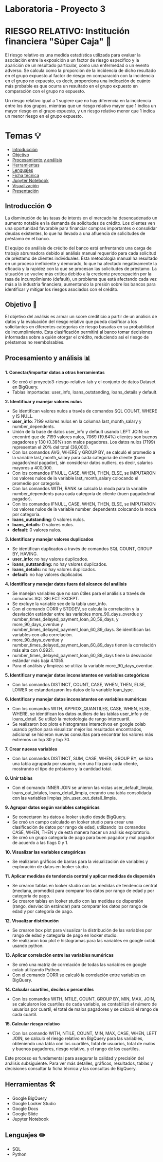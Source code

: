 # Laboratoria - Proyecto 3 

# RIESGO RELATIVO: Institución financiera "Súper Caja" :bank:

El riesgo relativo es una medida estadística utilizada para evaluar la asociación entre la exposición a un factor de riesgo específico y la aparición de un resultado particular, como una enfermedad o un evento adverso. Se calcula como la proporción de la incidencia de dicho resultado en el grupo expuesto al factor de riesgo en comparación con la incidencia en el grupo no expuesto, es decir, proporciona una indicación de cuánto más probable es que ocurra un resultado en el grupo expuesto en comparación con el grupo no expuesto.

Un riesgo relativo igual a 1 sugiere que no hay diferencia en la incidencia entre los dos grupos, mientras que un riesgo relativo mayor que 1 indica un mayor riesgo en el grupo expuesto, y un riesgo relativo menor que 1 indica un menor riesgo en el grupo expuesto.


# Temas :bulb:

- [Introducción](#introducción)
- [Objetivo](#objetivo)
- [Procesamiento y análisis](#procesamiento-y-análisis)
- [Herramientas](#herramientas)
- [Lenguajes](#lenguajes)
- [Ficha técnica](/Ficha_técnica/README.md)
- [Jupyter Notebook](/Jupyter_Notebook/README.md)
- [Visualización](/Visualización/README.md)
- [Presentación](/Presentación/README.md)


## Introducción :gear:

La disminución de las tasas de interés en el mercado ha desencadenado un aumento notable en la demanda de solicitudes de crédito. Los clientes ven una oportunidad favorable para financiar compras importantes o consolidar deudas existentes, lo que ha llevado a una afluencia de solicitudes de préstamo en el banco.

El equipo de análisis de crédito del banco está enfrentando una carga de trabajo abrumadora debido al análisis manual requerido para cada solicitud de préstamo de clientes individuales. Esta metodología manual ha resultado en un proceso ineficiente y demorado, lo que ha afectado negativamente la eficacia y la rapidez con la que se procesan las solicitudes de préstamo. La situación se vuelve más crítica debido a la creciente preocupación por la tasa de incumplimiento (default), un problema que está afectando cada vez más a la industria financiera, aumentando la presión sobre los bancos para identificar y mitigar los riesgos asociados con el crédito.

## Objetivo :dart:

El objetivo del análisis es armar un score crediticio a partir de un análisis de datos y la evaluación del riesgo relativo que pueda clasificar a los solicitantes en diferentes categorías de riesgo basadas en su probabilidad de incumplimiento. Esta clasificación permitirá al banco tomar decisiones informadas sobre a quién otorgar el crédito, reduciendo así el riesgo de préstamos no reembolsables. 

## Procesamiento y análisis :bar_chart:

__1. Conectar/importar datos a otras herramientas__
* Se creó el proyecto3-riesgo-relativo-lab y el conjunto de datos Dataset en BigQuery.
* Tablas importadas: user_info, loans_outstanding, loans_details y default.

__2. Identificar y manejar valores nulos__

* Se identifican valores nulos a través de comandos SQL COUNT, WHERE y IS NULL.
* __user_info__: 7199 valores nulos en la columna last_month_salary y number_dependents.
* Unión de la base de datos user_info y default usando LEFT JOIN: se encontró que de 7199 valores nulos, 7069 (19.64%) clientes son buenos pagadores y 130 (0.36%) son malos pagadores. Los datos nulos (7199) representan el 20% del total (36,000). 
* Con los comandos AVG, WHERE y GROUP BY, se calculó el promedio a la variable last_month_salary para cada categoría de cliente (buen pagador/mal pagador), sin considerar datos outliers, es decir, salarios mayores a 400,000.
* Con los comandos IFNULL, CASE, WHEN, THEN, ELSE, se IMPUTARON los valores nulos de la variable last_month_salary colocando el promedio por categoría.
* Con los comandos WITH, RANK se calculó la moda para la variable number_dependents para cada categoría de cliente (buen pagador/mal pagador).
* Con los comandos IFNULL, CASE, WHEN, THEN, ELSE, se IMPUTARON los valores nulos de la variable number_dependents colocando la moda por categoría.
* __loans_outstanding__: 0 valores nulos.
* __loans_details__: 0 valores nulos.
* __default__: 0 valores nulos.

__3. Identificar y manejar valores duplicados__
* Se identifican duplicados a través de comandos SQL COUNT, GROUP BY, HAVING.
* __user_info:__ no hay valores duplicados.
* __loans_outstanding:__ no hay valores duplicados.
* __loans_details:__ no hay valores duplicados.
* __default:__ no hay valores duplicados.

__4. Identificar y manejar datos fuera del alcance del análisis__
* Se manejan variables que no son útiles para el análisis a través de comandos SQL SELECT EXCEPT.
* Se excluye la variable sex de la tabla user_info.
* Con el comando CORR y STDDEV, se calcula la correlación y la desviación estándar entre las variables more_90_days_overdue y number_times_delayed_payment_loan_30_59_days, y more_90_days_overdue y number_times_delayed_payment_loan_60_89_days. Se identifican las variables con alta correlación.
* more_90_days_overdue y number_times_delayed_payment_loan_60_89_days tienen la correlación más alta con 0.9921.
* number_times_delayed_payment_loan_60_89_days tiene la desviación estándar más baja 4.1055.
* Para el análisis y limpieza se utiliza la variable more_90_days_overdue.

__5. Identificar y manejar datos inconsistentes en variables categóricas__
* Con los comandos DISTINCT, COUNT, CASE, WHEN, THEN, ELSE, LOWER se estandarizaron los datos de la variable loan_type.

__6. Identificar y manejar datos inconsistentes en variables numéricas__
* Con los comandos WITH, APPROX_QUANTILES, CASE, WHEN, ELSE, WHERE, se identifican los datos outliers de las tablas user_info y de loans_detail. Se utilizó la metodología de rango intercuartil.
* Se realizaron box plots e histogramas interactivos en google colab usando python para visualizar mejor los resultados encontrados, adicional se hicieron nuevas consultas para encontrar los valores más extremos un top 30 y top 70.

__7. Crear nuevas variables__
* Con los comandos DISTINCT, SUM, CASE, WHEN, GROUP BY, se hizo una tabla agrupada por usuario, con una fila para cada cliente, mostrando el tipo de préstamo y la cantidad total.

__8. Unir tablas__
* Con el comando INNER JOIN se unieron las vistas user_default_limpia, loans_out_totales, loans_detail_limpia, creando una tabla consolidada con las variables limpias join_user_out_detail_limpia.

__9. Agrupar datos según variables categóricas__
* Se conectaron los datos a looker studio desde BigQuery.
* Se creó un campo calculado en looker studio para crear una clasificación de datos por rango de edad, utilizando los comandos CASE, WHEN, THEN y de está manera hacer un análisis exploratorio.
* Se creó un grupo categoría de pago para buen pagador y mal pagador de acuerdo a las flags 0 y 1.

__10. Visualizar las variables categóricas__
* Se realizaron gráficos de barras para la visualización de variables y exploración de datos en looker studio.

__11. Aplicar medidas de tendencia central y aplicar medidas de dispersión__
* Se crearon tablas en looker studio con las medidas de tendencia central (mediana, promedio) para comparar los datos por rango de edad y por categoría de pago.
* Se crearon tablas en looker studio con las medidas de dispersión (rango, desviación estándar) para comparar los datos por rango de edad y por categoría de pago.

__12. Visualizar distribución__
* Se crearon box plot para visualizar la distribución de las variables por rango de edad y categoría de pago en looker studio.
* Se realizaron box plot e histogramas para las variables en google colab usando python.

__13. Aplicar correlación entre las variables numéricas__
* Se creó una matriz de correlación de todas las variables en google colab utilizando Python.
* Con el comando CORR se calculó la correlación entre variables en BigQuery.

__14. Calcular cuartiles, deciles o percentiles__
* Con los comandos WITH, NTILE, COUNT, GROUP BY, MIN, MAX, JOIN, se calcularon los cuartiles de cada variable, se contabilizó el número de usuarios por cuartil, el total de malos pagadores y se calculó el rango de cada cuartil. 

__15. Calcular riesgo relativo__
* Con los comando WITH, NTILE, COUNT, MIN, MAX, CASE, WHEN, LEFT JOIN, se calculó el riesgo relativo en BigQuery para las variables, obteniendo una tabla con los cuartiles, total de usuarios, total de malos y buenos pagadores, riesgo relativo, y el rango de los cuartiles.

Este proceso es fundamental para asegurar la calidad y precisión del análisis subsiguiente. Para ver más detalles, gráficos, resultados, tablas y decisiones consultar la ficha técnica y las consultas de BigQuery.

## Herramientas :hammer_and_wrench:

* Google BigQuery
* Google Looker Studio
* Google Docs
* Google Slide
* Jupyter Notebook

## Lenguajes :pencil2:

* SQL
* Python
